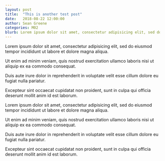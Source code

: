 ```yaml
---
layout: post
title:  "This is another test post"
date:   2018-08-22 12:00:00
author: Sean Greene
categories: M02
blurb: Lorem ipsum dolor sit amet, consectetur adipisicing elit, sed do eiusmod tempor incididunt ut labore et dolore magna aliqua.
---
```


Lorem ipsum dolor sit amet, consectetur adipisicing elit, sed do eiusmod tempor incididunt ut labore et dolore magna aliqua. 

Ut enim ad minim veniam, quis nostrud exercitation ullamco laboris nisi ut aliquip ex ea commodo consequat. 

Duis aute irure dolor in reprehenderit in voluptate velit esse
cillum dolore eu fugiat nulla pariatur. 

Excepteur sint occaecat cupidatat non proident, sunt in culpa qui officia deserunt mollit anim id est laborum.

Lorem ipsum dolor sit amet, consectetur adipisicing elit, sed do eiusmod tempor incididunt ut labore et dolore magna aliqua. 

Ut enim ad minim veniam, quis nostrud exercitation ullamco laboris nisi ut aliquip ex ea commodo consequat. 

Duis aute irure dolor in reprehenderit in voluptate velit esse
cillum dolore eu fugiat nulla pariatur. 

Excepteur sint occaecat cupidatat non proident, sunt in culpa qui officia deserunt mollit anim id est laborum.